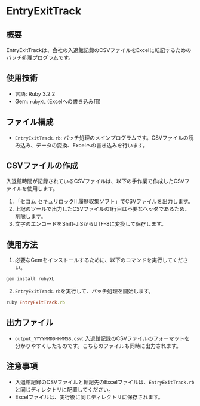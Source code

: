 # EntryExitTrack

## 概要

EntryExitTrackは、会社の入退館記録のCSVファイルをExcelに転記するためのバッチ処理プログラムです。

## 使用技術

- 言語: Ruby 3.2.2
- Gem: `rubyXL` (Excelへの書き込み用)

## ファイル構成

- `EntryExitTrack.rb`: バッチ処理のメインプログラムです。CSVファイルの読み込み、データの変換、Excelへの書き込みを行います。

## CSVファイルの作成

入退館時間が記録されているCSVファイルは、以下の手作業で作成したCSVファイルを使用します。

1. 「セコム セキュリロックⅡ 履歴収集ソフト」でCSVファイルを出力します。
2. 上記のツールで出力したCSVファイルの1行目は不要なヘッダであるため、削除します。
3. 文字のエンコードをShift-JISからUTF-8に変換して保存します。

## 使用方法

1. 必要なGemをインストールするために、以下のコマンドを実行してください。

```ruby
gem install rubyXL
```

2. `EntryExitTrack.rb`を実行して、バッチ処理を開始します。

```ruby
ruby EntryExitTrack.rb
```

## 出力ファイル

- `output_YYYYMMDDHHMMSS.csv`: 入退館記録のCSVファイルのフォーマットを分かりやすくしたものです。こちらのファイルも同時に出力されます。

## 注意事項

- 入退館記録のCSVファイルと転記先のExcelファイルは、`EntryExitTrack.rb`と同じディレクトリに配置してください。
- Excelファイルは、実行後に同じディレクトリに保存されます。
